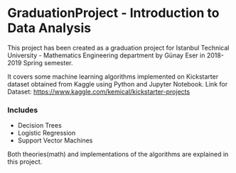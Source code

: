 # GraduationProject - Introduction to Data Analysis
This project has been created as a graduation project for Istanbul Technical University - Mathematics Engineering department by Günay Eser in 2018-2019 Spring semester.

It covers some machine learning algorithms implemented on Kickstarter dataset obtained from Kaggle using Python and Jupyter Notebook. 
Link for Dataset: https://www.kaggle.com/kemical/kickstarter-projects

### Includes
  * Decision Trees
  * Logistic Regression
  * Support Vector Machines
  
Both theories(math) and implementations of the algorithms are explained in this project.
